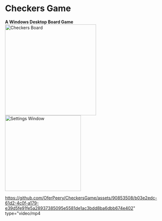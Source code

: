 # Checkers Game

**A Windows Desktop Board Game**  
<img width="300" alt="Checkers Board" src="https://github.com/OferPeery/CheckersGame/assets/90853508/ae918ce5-0498-4d38-ae97-ef0e86baaafc">
<img width="250" alt="Settings Window" src="https://github.com/OferPeery/CheckersGame/assets/90853508/6dfc478b-7f7c-487e-98b8-fda9781de162">  

https://github.com/OferPeery/CheckersGame/assets/90853508/b03e2edc-61d2-4c0f-a179-e39d5fe91fe5a28937385095e5581de1ac3bdd8ba6dbb674e402" type="video/mp4
